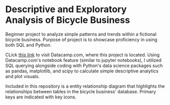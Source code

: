 # Descriptive and Exploratory Analysis of Bicycle Business
Beginner project to analyze simple patterns and trends within a fictional bicycle business. Purpose of project is to showcase proficiency in using both SQL and Python.

CLick [this link](https://app.datacamp.com/workspace/w/2c38d47b-5fd3-41fb-a440-929a5637c63e) to visit Datacamp.com, where this project is located. 
Using Datacamp.com's notebook feature (similar to jupyter notebooks), I utilized SQL querying alongside coding with Python's data science packages such as pandas, matplotlib, and scipy to calculate simple descriptive analytics and plot visuals.

Included in this repository is a entity relationship diagram that highlights the relationships between tables in the bicycle business' database. Primary keys are indicated with key icons.
